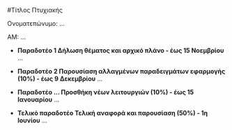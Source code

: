 #Τίτλος Πτυχιακής

Ονοματεπώνυμο: ...

ΑΜ: ...


* **Παραδοτέο 1
Δήλωση θέματος και αρχικό πλάνο - έως 15 Νοεμβρίου**
...


* **Παραδοτέο 2
Παρουσίαση αλλαγμένων παραδειγμάτων εφαρμογής (10%) - έως 9 Δεκεμβρίου**
...


* **Παραδοτέο ...
Προσθήκη νέων λειτουργιών (10%) - έως 15 Ιανουαρίου**
...


* **Τελικό παραδοτέο
Τελική αναφορά και παρουσίαση (50%) - 1η Ιουνίου**
...
